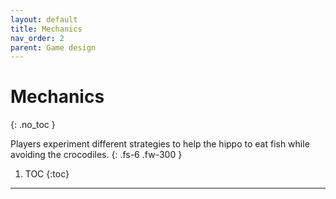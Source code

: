 ```yaml
---
layout: default
title: Mechanics
nav_order: 2
parent: Game design
---
```


# Mechanics
{: .no_toc }

Players experiment different strategies to help the hippo to eat fish while avoiding the crocodiles.
{: .fs-6 .fw-300 }


1. TOC
{:toc}

---

